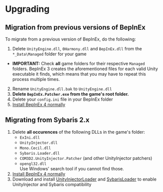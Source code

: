 # Upgrading

## Migration from previous versions of BepInEx

To migrate from a previous version of BepInEx, do the following:

1. Delete `UnityEngine.dll`, `0Harmony.dll` and `BepInEx.dll` from the `*_Data\Managed` folder for your game
  - **IMPORTANT:** Check **all** game folders for their respective `Managed` folders. BepInEx 3 creates the aforementioned files for each valid Unity executable it finds, which means that you may have to repeat this process multiple times.
2. Rename `UnityEngine.dll.bak` to `UnityEngine.dll`
3. **Delete `BepInEx.Patcher.exe` from the game's root folder.**
4. Delete your `config.ini` file in your BepInEx folder
5. [Install BepInEx 4 normally](./Installation#installation)

## Migrating from Sybaris 2.x

1. Delete **all occurences** of the following DLLs in the game's folder:
    * `ExIni.dll`
    * `UnityInjector.dll`
    * `Mono.Cecil.dll`
    * `Sybaris.Loader.dll`
    * `COM3D2.UnityInjector.Patcher` (and other UnityInjector patchers)
    * `opengl32.dll`  
  Use Windows' search tool if you cannot find those.
2. [Install BepInEx 4 normally](./Installation#installation)
3. Download and install [UnityInjectorLoader](https://github.com/BepInEx/BepInEx.UnityInjectorLoader/releases) and [SybarisLoader](https://github.com/BepInEx/BepInEx.SybarisLoader.Patcher/releases) to enable UnityInjector and Sybaris compatibility